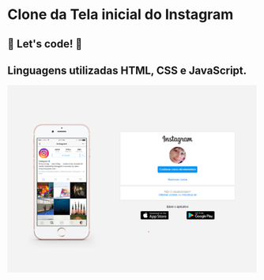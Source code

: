 # Clone da Tela inicial do Instagram

## 🚀 Let's code! 🚀

## Linguagens utilizadas HTML, CSS e JavaScript.

![instagram](instagram.png 'instagram')
